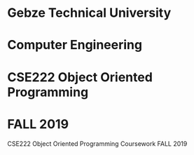 # Gebze Technical University
# Computer Engineering
# CSE222 Object Oriented Programming
# FALL 2019

CSE222 Object Oriented Programming Coursework FALL 2019
